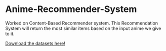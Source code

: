 # Anime-Recommender-System
Worked on Content-Based Recommender system. This Recommendation System will return the most similar items based on the input anime we give to it.

[Download the datasets here!](https://www.kaggle.com/datasets/CooperUnion/anime-recommendations-database)
